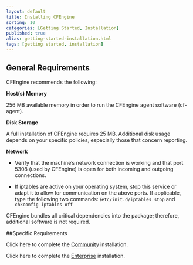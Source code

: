 ```yaml
---
layout: default
title: Installing CFEngine
sorting: 10
categories: [Getting Started, Installation]
published: true
alias: getting-started-installation.html
tags: [getting started, installation]
---
```


## General Requirements

CFEngine recommends the following:

**Host(s) Memory** 

256 MB available memory in order to run the CFEngine agent software (cf-agent).

**Disk Storage** 

A full installation of CFEngine requires 25 MB. Additional disk usage
depends on your specific policies, especially those that concern reporting.

**Network** 

* Verify that the machine’s network connection is working and that port 5308
  (used by CFEngine) is open for both incoming and outgoing connections.

* If iptables are active on your operating system, stop this service or adapt
  it to allow for communication on the above ports. If applicable, type the
  following two commands: /`etc/init.d/iptables stop` and `chkconfig iptables
  off`

CFEngine bundles all critical dependencies into the package; therefore,
additional software is not required.

##Specific Requirements

Click here to complete the [Community](getting-started-installation-community.html) installation.

Click here to complete the [Enterprise](getting-started-installation-enterprise.html) installation.